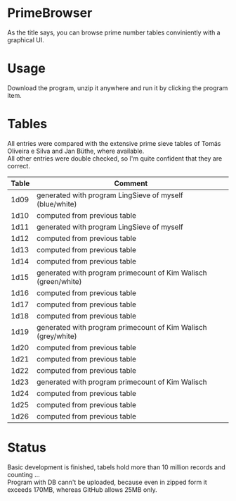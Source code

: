 # PrimeBrowser
As the title says, you can browse prime number tables conviniently with a graphical UI.


Usage
=====

  Download the program, unzip it anywhere and run it by clicking the program item.


 Tables
  ====== 
  
  All entries were compared with the extensive prime sieve tables of Tomás Oliveira e Silva and Jan Büthe, where available.<br/>
All other entries were double checked, so I'm quite confident that they are correct.

  
Table            | Comment
------------------- | --------
  1d09	| generated with program LingSieve of myself (blue/white)
  1d10	| computed from previous table
  1d11 	| generated with program LingSieve of myself
  1d12 	| computed from previous table
  1d13 	| computed from previous table
  1d14 	| computed from previous table
  1d15 	| generated with program primecount of Kim Walisch (green/white)
  1d16 	| computed from previous table
  1d17 	| computed from previous table
  1d18 	| computed from previous table
  1d19 	| generated with program primecount of Kim Walisch (grey/white)
  1d20 	| computed from previous table
  1d21 	| computed from previous table
  1d22 	| computed from previous table
  1d23 	| generated with program primecount of Kim Walisch
  1d24 	| computed from previous table
  1d25	| computed from previous table
  1d26	| computed from previous table
 
  
  
  
  Status
  ======
  
  Basic development is finished, tabels hold more than 10 million records and counting ...<br/>
  Program with DB cann't be uploaded, because even in zipped form it exceeds 170MB, whereas GitHub allows 25MB only.
